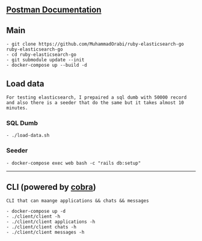 ## [Postman Documentation](https://documenter.getpostman.com/view/8801159/SW18waqH?version=latest)

## Main
    - git clone https://github.com/MuhammadOrabi/ruby-elasticsearch-go ruby-elasticsearch-go
    - cd ruby-elasticsearch-go
    - git submodule update --init
    - docker-compose up --build -d

## Load data  

`For testing elasticsearch, I prepaired a sql dumb with 50000 record and also there is a seeder that do the same but it takes almost 10 minutes.`

### SQL Dumb
    - ./load-data.sh

### Seeder
    - docker-compose exec web bash -c "rails db:setup"

-------

## CLI (powered by [cobra](https://github.com/spf13/cobra))

`CLI that can maange applications && chats && messages`

    - docker-compose up -d
    - ./client/client -h
    - ./client/client applications -h
    - ./client/client chats -h
    - ./client/client messages -h
